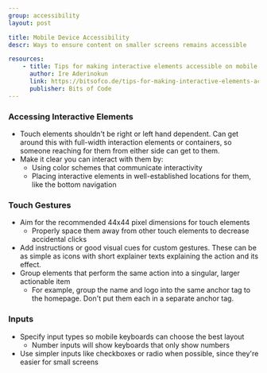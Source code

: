```yaml
---
group: accessibility
layout: post

title: Mobile Device Accessibility
descr: Ways to ensure content on smaller screens remains accessible

resources:
    - title: Tips for making interactive elements accessible on mobile devices
      author: Ire Aderinokun
      link: https://bitsofco.de/tips-for-making-interactive-elements-accessible-on-mobile-devices/
      publisher: Bits of Code
---
```


### Accessing Interactive Elements

- Touch elements shouldn't be right or left hand dependent. Can get around this with full-width interaction elements or containers, so someone reaching for them from either side can get to them.
- Make it clear you can interact with them by:
  * Using color schemes that communicate interactivity
  * Placing interactive elements in well-established locations for them, like the bottom navigation

### Touch Gestures

- Aim for the recommended 44x44 pixel dimensions for touch elements
  * Properly space them away from other touch elements to decrease accidental clicks
- Add instructions or good visual cues for custom gestures. These can be as simple as icons with short explainer texts explaining the action and its effect.
- Group elements that perform the same action into a singular, larger actionable item
  * For example, group the name and logo into the same anchor tag to the homepage. Don't put them each in a separate anchor tag.

### Inputs

- Specify input types so mobile keyboards can choose the best layout
  * Number inputs will show keyboards that only show numbers
- Use simpler inputs like checkboxes or radio when possible, since they're easier for small screens
